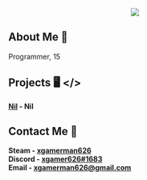 <p align='center'>
  <img src='https://t4.ftcdn.net/jpg/03/21/35/09/360_F_321350919_CdWwHckzK4rMPsnErwQyagsyQH08aP2d.jpg'>
</p>

## About Me 📝
Programmer, 15

## Projects 🖥️ </>

**[Nil]() - Nil** <br>

## Contact Me 📱
**Steam - [xgamerman626]()** <br>
**Discord - [xgamer626#1683](discord.com)**<br>
**Email - [xgamerman626@gmail.com](mailto:xgamerman626@gmail.com)** <br>
